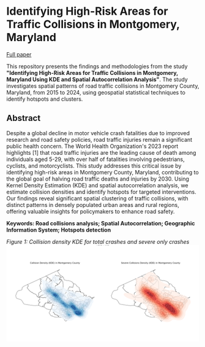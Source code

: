 # Identifying High-Risk Areas for Traffic Collisions in Montgomery, Maryland
[Full paper](artifacts/Identifying%20High-risk%20areas%20for%20traffic%20collisions%20in%20Montgomery.pdf)


This repository presents the findings and methodologies from the study **"Identifying High-Risk Areas for Traffic Collisions in Montgomery, Maryland Using KDE and Spatial Autocorrelation Analysis"**. The study investigates spatial patterns of road traffic collisions in Montgomery County, Maryland, from 2015 to 2024, using geospatial statistical techniques to identify hotspots and clusters.

## Abstract
Despite a global decline in motor vehicle crash fatalities due to improved research and road safety policies, road traffic injuries remain a significant public health concern. The World Health Organization's 2023 report highlights [1] that road traffic injuries are the leading cause of death among individuals aged 5-29, with over half of fatalities involving pedestrians, cyclists, and motorcyclists. This study addresses this critical issue by identifying high-risk areas in Montgomery County, Maryland, contributing to the global goal of halving road traffic deaths and injuries by 2030. Using Kernel Density Estimation (KDE) and spatial autocorrelation analysis, we estimate collision densities and identify hotspots for targeted interventions. Our findings reveal significant spatial clustering of traffic collisions, with distinct patterns in densely populated urban areas and rural regions, offering valuable insights for policymakers to enhance road safety.

**Keywords: Road collisions analysis; Spatial Autocorrelation; Geographic Information System; Hotspots detection**


*Figure 1: Collision density KDE for total crashes and severe only crashes*
![LISA total crashes](media/kde_plots1.png)
